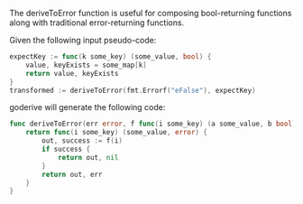 The deriveToError function is useful for composing bool-returning functions along with traditional error-returning functions.

Given the following input pseudo-code:

```go
expectKey := func(k some_key) (some_value, bool) {
    value, keyExists = some_map[k]
    return value, keyExists
}
transformed := deriveToError(fmt.Errorf("eFalse"), expectKey)
```

goderive will generate the following code:

```go
func deriveToError(err error, f func(i some_key) (a some_value, b bool)) func(i some_key) (some_value, error) {
	return func(i some_key) (some_value, error) {
		out, success := f(i)
		if success {
			return out, nil
		}
		return out, err
	}
}
```